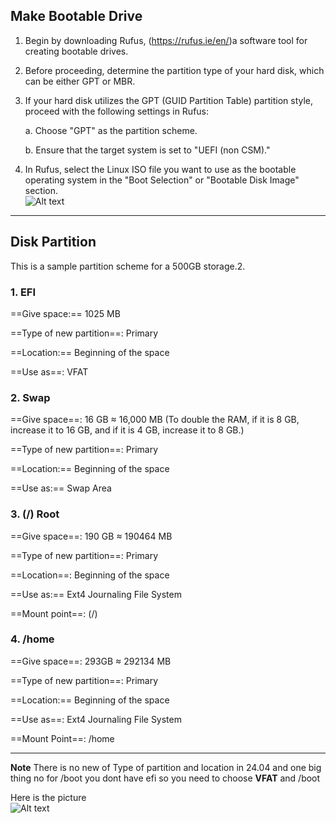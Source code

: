 ## Make Bootable Drive

1.  Begin by downloading Rufus, (https://rufus.ie/en/)a software tool for creating bootable drives.
    
2.  Before proceeding, determine the partition type of your hard disk, which can be either GPT or MBR.
    
3.  If your hard disk utilizes the GPT (GUID Partition Table) partition style, proceed with the following settings in Rufus:
    
    a. Choose "GPT" as the partition scheme.
    
    b. Ensure that the target system is set to "UEFI (non CSM)."
    
4.  In Rufus, select the Linux ISO file you want to use as the bootable operating system in the "Boot Selection" or "Bootable Disk Image" section.  
![Alt text](https://cdn.discordapp.com/attachments/1170953274384453702/1171086283817353296/https3A2F2Fprod-files-secure.png?ex=655b6617&is=6548f117&hm=4cbe434a071f437557579603ced98048a10bc1835349521116b8ab7329ebe137&)



* * *

## Disk Partition

This is a sample partition scheme for a 500GB storage.2.

### 1\. EFI

==Give space:== 1025 MB

==Type of new partition==: Primary

==Location:== Beginning of the space

==Use as==: VFAT

### 2\. Swap

==Give space==: 16 GB $\approx$ 16,000 MB (To double the RAM, if it is 8 GB, increase it to 16 GB, and if it is 4 GB, increase it to 8 GB.)

==Type of new partition==: Primary

==Location:== Beginning of the space

==Use as:== Swap Area

### 3\. (/) Root

==Give space==: 190 GB $\approx$ 190464 MB

==Type of new partition==: Primary

==Location==: Beginning of the space

==Use as:== Ext4 Journaling File System

==Mount point==: (/)

### 4\. /home

==Give space==: 293GB $\approx$ 292134 MB

==Type of new partition==: Primary

==Location:== Beginning of the space

==Use as==: Ext4 Journaling File System

==Mount Point==: /home

* * *

**Note** There is no new of Type of partition and location in 24.04 and one big thing no for /boot you dont have efi so you need to choose **VFAT** and /boot 

Here is the picture  
![Alt text](https://cdn.discordapp.com/attachments/1170953274384453702/1171086290125602847/https3A2F2Fprod-files-secure.png?ex=655b6619&is=6548f119&hm=b8e30bf96035e940a625c9d1ea22df9f6184178ab72ed777bf5eda107d2adc95&)
